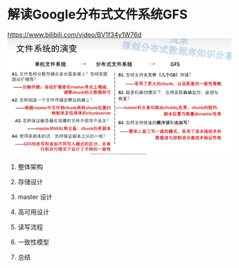 # 解读Google分布式文件系统GFS

https://www.bilibili.com/video/BV1f34y1W76d
![问题解答](image.png)

1. 整体架构

2. 存储设计

3. master 设计

4. 高可用设计

5. 读写流程

6. 一致性模型

7. 总结
